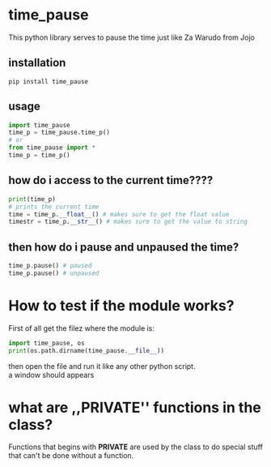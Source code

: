 # time_pause

This python library serves to pause the time just like Za Warudo from Jojo

## installation

```pip install time_pause```

## usage
```python
import time_pause
time_p = time_pause.time_p()
# or
from time_pause import *
time_p = time_p()
```

## how do i access to the current time????

```python
print(time_p)
# prints the current time
time = time_p.__float__() # makes sure to get the float value
timestr = time_p.__str__() # makes sure to get the value to string
```

## then how do i pause and unpaused the time?

```python
time_p.pause() # paused
time_p.pause() # unpaused
```
# How to test if the module works?

First of all get the filez where the module is:
```python
import time_pause, os
print(os.path.dirname(time_pause.__file__))
```
then open the file and run it like any other python script.<br/> a window should appears

# what are ,,__PRIVATE__'' functions in the class?

Functions that begins with **__PRIVATE__** are used by the class to do special stuff that can't be done without a function.
